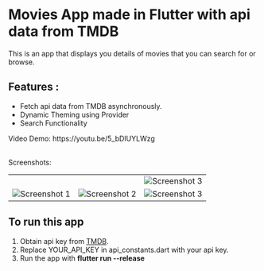 # Movies App made in Flutter with api data from TMDB

This is an app that displays you details of movies that you can search for or browse.<br>

## Features :

<ul>
<li>Fetch api data from TMDB asynchronously.</li>
<li>Dynamic Theming using Provider</li>
<li>Search Functionality</li>

</ul>
Video Demo: https://youtu.be/5_bDIUYLWzg <br><br>
<a![image](https://github.com/MelaniMolina/Desktop_app/assets/113868310/c0cee80f-dba2-4d79-98c3-00a801bc20a2)

></a>

Screenshots:<br>
<table style={border:"none"}><tr>
<td><img ![image](https://github.com/MelaniMolina/Desktop_app/assets/113868310/1757c48e-cfa1-4abb-8d6e-9eea1961f7b4)
2"/></td>
<td><img![image](https://github.com/MelaniMolina/Desktop_app/assets/113868310/9553cd58-45f9-44eb-9f44-02d2185e33da)
 alt="Screenshot 1"/></td>
<td><img ![image](https://github.com/MelaniMolina/Desktop_app/assets/113868310/ef84f8dd-8518-4397-a049-05d3554bb2dd)
 alt="Screenshot 3"/></td>

</tr>
<tr>
<td><img ![image](https://github.com/MelaniMolina/Desktop_app/assets/113868310/4aab0de9-1747-434f-b163-1fb9a106fc44)
 alt="Screenshot 1"/></td>

<td><img src="https://user-images.githubusercontent.com/29589003/58170612-94dccf80-7cb3-11e9-8955-ce6bba8b36dd.png" alt="Screenshot 2"/></td>
<td><img src="https://user-images.githubusercontent.com/29589003/58170613-94dccf80-7cb3-11e9-9182-a08922ae7139.png" alt="Screenshot 3"/></td>

</tr>

</table>

## To run this app

<ol>
<li>Obtain api key from <a href ="https://www.themoviedb.org/">TMDB</a>.</li>
<li>Replace YOUR_API_KEY in api_constants.dart with your api key.</li>
<li>Run the app with <b>flutter run --release</b></li>

</ol>
